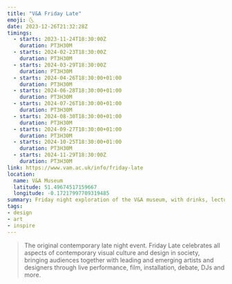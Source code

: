 ```yaml
---
title: "V&A Friday Late"
emoji: 🌜
date: 2023-12-26T21:32:28Z
timings:
  - starts: 2023-11-24T18:30:00Z
    duration: PT3H30M
  - starts: 2024-02-23T18:30:00Z
    duration: PT3H30M
  - starts: 2024-03-29T18:30:00Z
    duration: PT3H30M
  - starts: 2024-04-26T18:30:00+01:00
    duration: PT3H30M
  - starts: 2024-06-28T18:30:00+01:00
    duration: PT3H30M
  - starts: 2024-07-26T18:30:00+01:00
    duration: PT3H30M
  - starts: 2024-08-30T18:30:00+01:00
    duration: PT3H30M
  - starts: 2024-09-27T18:30:00+01:00
    duration: PT3H30M
  - starts: 2024-10-25T18:30:00+01:00
    duration: PT3H30M
  - starts: 2024-11-29T18:30:00Z
    duration: PT3H30M
link: https://www.vam.ac.uk/info/friday-late
location:
  name: V&A Museum
  latitude: 51.49674517159667
  longitude: -0.17217997709319485
summary: Friday night exploration of the V&A museum, with drinks, lectures & installations!
tags:
- design
- art
- inspire
---
```


> The original contemporary late night event. Friday Late celebrates all aspects of contemporary visual culture and design in society, bringing audiences together with leading and emerging artists and designers through live performance, film, installation, debate, DJs and more.
